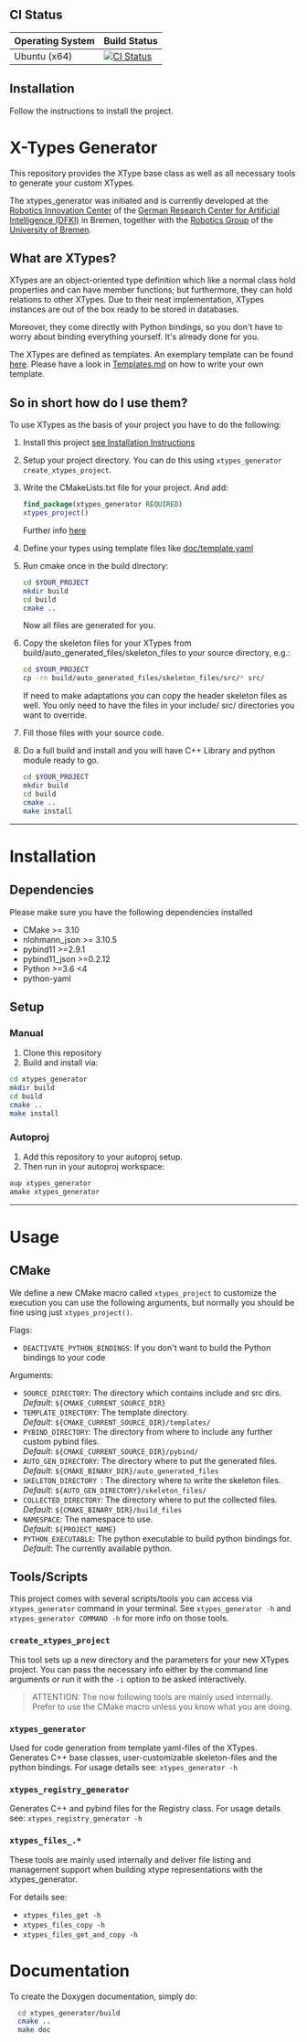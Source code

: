 ## CI Status

| Operating System | Build Status                                                                                  |
|------------------|-----------------------------------------------------------------------------------------------|
| Ubuntu (x64)     | [![CI Status](https://github.com/dfki-ric/xtypes_generator/actions/workflows/ci.yml/badge.svg)](https://github.com/dfki-ric/xtypes_generator/actions) |


## Installation

Follow the instructions to install the project.

# X-Types Generator

This repository provides the XType base class as well as all necessary tools to generate your custom XTypes.

The xtypes_generator was initiated and is currently developed at the
[Robotics Innovation Center](http://robotik.dfki-bremen.de/en/startpage.html) of the
[German Research Center for Artificial Intelligence (DFKI)](http://www.dfki.de) in Bremen,
together with the [Robotics Group](http://www.informatik.uni-bremen.de/robotik/index_en.php)
of the [University of Bremen](http://www.uni-bremen.de/en.html).

## What are XTypes?
XTypes are an object-oriented type definition which like a normal class hold properties and can have member functions;
but furthermore, they can hold relations to other XTypes.
Due to their neat implementation, XTypes instances are out of the box ready to be stored in databases.

Moreover, they come directly with Python bindings, so you don't have to worry about binding everything yourself. It's already done for you.

The XTypes are defined as templates.
An exemplary template can be found [here](doc/template.yaml).
Please have a look in [Templates.md](doc/Templates.md) on how to write your own template.

## So in short how do I use them?
To use XTypes as the basis of your project you have to do the following:

1. Install this project [see Installation Instructions](#Installation)
2. Setup your project directory. You can do this using `xtypes_generator create_xtypes_project`.
3. Write the CMakeLists.txt file for your project. And add:
    ```cmake
    find_package(xtypes_generator REQUIRED)
    xtypes_project()
    ```
    Further info [here](#CMake)
  
4. Define your types using template files like [doc/template.yaml](doc/template.yaml)
5. Run cmake once in the build directory:
    ```bash
    cd $YOUR_PROJECT
    mkdir build
    cd build
    cmake ..
    ```
    Now all files are generated for you.

6. Copy the skeleton files for your XTypes from build/auto_generated_files/skeleton_files to your source directory, e.g.:
    ```bash
    cd $YOUR_PROJECT
    cp -rn build/auto_generated_files/skeleton_files/src/* src/
    ```
    If need to make adaptations you can copy the header skeleton files as well.
    You only need to have the files in your include/ src/ directories you want to override.

7. Fill those files with your source code.

8. Do a full build and install and you will have C++ Library and python module ready to go.
    ```bash
    cd $YOUR_PROJECT
    mkdir build
    cd build
    cmake ..
    make install
    ```

---
# Installation
## Dependencies
Please make sure you have the following dependencies installed
- CMake >= 3.10
- nlohmann_json >= 3.10.5
- pybind11 >=2.9.1
- pybind11_json >=0.2.12
- Python >=3.6 <4
- python-yaml

## Setup
### Manual
1. Clone this repository
2. Build and install via:
  ```bash
  cd xtypes_generator
  mkdir build
  cd build
  cmake ..
  make install
  ```

### Autoproj
1. Add this repository to your autoproj setup.
2. Then run in your autoproj workspace:
  ```bash
  aup xtypes_generator
  amake xtypes_generator
  ```

---

# Usage
## CMake
We define a new CMake macro called `xtypes_project` to customize the execution you can use the following arguments, but normally you should be fine using just `xtypes_project()`.

Flags:
  - `DEACTIVATE_PYTHON_BINDINGS`: If you don't want to build the Python bindings to your code

Arguments:
  - `SOURCE_DIRECTORY`:
    The directory which contains include and src dirs.<br>
    _Default_: `${CMAKE_CURRENT_SOURCE_DIR}`
  - `TEMPLATE_DIRECTORY`: The template directory.<br>
    _Default_: `${CMAKE_CURRENT_SOURCE_DIR}/templates/`
  - `PYBIND_DIRECTORY`: The directory from where to include any further custom pybind files.<br>
    _Default_: `${CMAKE_CURRENT_SOURCE_DIR}/pybind/`
  - `AUTO_GEN_DIRECTORY`: The directory where to put the generated files.<br>
    _Default_: `${CMAKE_BINARY_DIR}/auto_generated_files`
  - `SKELETON_DIRECTORY `: The directory where to write the skeleton files.<br>
    _Default_: `${AUTO_GEN_DIRECTORY}/skeleton_files/`
  - `COLLECTED_DIRECTORY`: The directory where to put the collected files.<br>
    _Default_: `${CMAKE_BINARY_DIR}/build_files`
  - `NAMESPACE`: The namespace to use. <br>
    _Default_: `${PROJECT_NAME}`
  - `PYTHON_EXECUTABLE`: The python executable to build python bindings for.<br>
    _Default_: The currently available python.


## Tools/Scripts
This project comes with several scripts/tools you can access via `xtypes_generator` command in your terminal.
See `xtypes_generator -h` and `xtypes_generator COMMAND -h` for more info on those tools.

### `create_xtypes_project`
This tool sets up a new directory and the parameters for your new XTypes project.
You can pass the necessary info either by the command line arguments or run it with the `-i` option to be asked interactively.

> ATTENTION: The now following tools are mainly used internally. Prefer to use the CMake macro unless you know what you are doing.

### `xtypes_generator`
Used for code generation from template yaml-files of the XTypes. Generates C++ base classes, user-customizable skeleton-files and the python bindings.
For usage details see: `xtypes_generator -h`

### `xtypes_registry_generator`
Generates C++ and pybind files for the Registry class.
For usage details see: `xtypes_registry_generator -h`

### `xtypes_files_.*`
These tools are mainly used internally and deliver file listing and management support when building xtype representations with the xtypes_generator.

For details see:
 - `xtypes_files_get -h`
 - `xtypes_files_copy -h`
 - `xtypes_files_get_and_copy -h`

# Documentation
To create the Doxygen documentation, simply do:
```bash
  cd xtypes_generator/build
  cmake ..
  make doc
```

